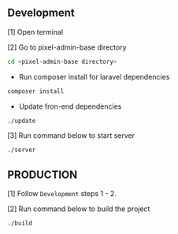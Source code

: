 ## Development ##

[1] Open terminal

[2] Go to pixel-admin-base directory

```sh
cd <pixel-admin-base directory>
```

* Run composer install for laravel dependencies

```sh
composer install
```

* Update fron-end dependencies

```sh
./update
```

[3] Run command below to start server

```sh
./server
```

## PRODUCTION ##

[1] Follow `Development` steps 1 - 2.

[2] Run command below to build the project

```sh
./build
```